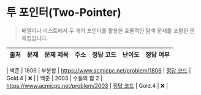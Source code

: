 # 투 포인터(Two-Pointer)

> 배열이나 리스트에서 두 개의 포인터를 활용한 효율적인 탐색 문제를 포함한 문제집입니다.

| 출처 | 문제 | 문제 제목 | 주소 | 정답 코드 | 난이도 | 정답 여부 |
| ---- | ---- | --------- | ---- | --------- | ------ | --------- |

| 백준 | 1806 | 부분합 | https://www.acmicpc.net/problem/1806 | [정답 코드](./0x12/1806.js) | Gold.4 | ❌ |
| 백준 | 2003 | 수들의 합 2 | https://www.acmicpc.net/problem/2003 | [정답 코드](./0x12/2003.js) | Gold.4 | ❌ |
